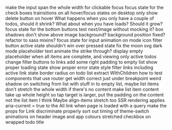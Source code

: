 make the input span the whole width for clickable focus
focus state for the check boxes
trainsitions on all hover/focus states
on desktop only show delete button on hover
What happens when you only have a couple of todos, should it shrink?
What about when you have loads? Should it grow?
focus state for the bottom buttons
test next/image without mocking it?
box shadows don't show above image background?
background position fixed?
refactor to sass mixins?
focus state for input
animation on mode icon
filter button active state shouldn't win over pressed state
fix the moon svg
dark mode placeholder text
animate the strike through?
display empty placeholder when all items are complete, and viewing only active todos
change filter buttons to links
add some right padding to empty list
show proper loading state
show proper error state
style filter links including active link state
border radius on todo list
extract WIthChildren
how to test components that use router
get width correct just under breakpoint
weird shadow on switching from list with stuff in to empty list, maybe list items don't stretch the whole width if there's no content
make list item content take up whole height so tap target is larger, put the padding on the content not the list item I think
Maybe align-items stretch too
SSR rendering applies aria-current = true to the All link when page is loaded with a query
make the props for Link discriminate properly
sort out timing of theme-switch animations on header image and app colours
stretched checkbox on wrapped todo title
